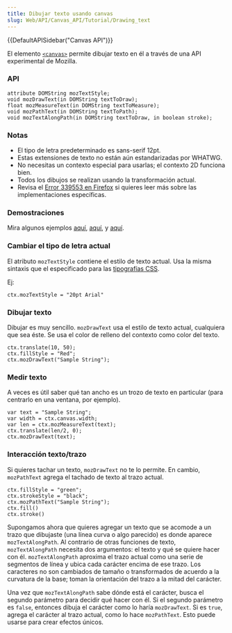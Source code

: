 ```yaml
---
title: Dibujar texto usando canvas
slug: Web/API/Canvas_API/Tutorial/Drawing_text
---
```


{{DefaultAPISidebar("Canvas API")}}

El elemento [`<canvas>`](/es/docs/Web/API/Canvas_API) permite dibujar texto en él a través de una API experimental de Mozilla.

### API

```
attribute DOMString mozTextStyle;
void mozDrawText(in DOMString textToDraw);
float mozMeasureText(in DOMString textToMeasure);
void mozPathText(in DOMString textToPath);
void mozTextAlongPath(in DOMString textToDraw, in boolean stroke);
```

### Notas

- El tipo de letra predeterminado es sans-serif 12pt.
- Estas extensiones de texto no están aún estandarizadas por WHATWG.
- No necesitas un contexto especial para usarlas; el contexto 2D funciona bien.
- Todos los dibujos se realizan usando la transformación actual.
- Revisa el [Error 339553 en Firefox](https://bugzil.la/339553) si quieres leer más sobre las implementaciones específicas.

### Demostraciones

Mira algunos ejemplos [aquí](https://bugzilla.mozilla.org/attachment.cgi?id=273497), [aquí](https://bugzilla.mozilla.org/attachment.cgi?id=273498), y [aquí](https://bugzilla.mozilla.org/attachment.cgi?id=273499).

### Cambiar el tipo de letra actual

El atributo `mozTextStyle` contiene el estilo de texto actual. Usa la misma sintaxis que el especificado para las [tipografías CSS](/es/docs/Web/CSS/font).

Ej:

```
ctx.mozTextStyle = "20pt Arial"
```

### Dibujar texto

Dibujar es muy sencillo. `mozDrawText` usa el estilo de texto actual, cualquiera que sea éste. Se usa el color de relleno del contexto como color del texto.

```
ctx.translate(10, 50);
ctx.fillStyle = "Red";
ctx.mozDrawText("Sample String");
```

### Medir texto

A veces es útil saber qué tan ancho es un trozo de texto en particular (para centrarlo en una ventana, por ejemplo).

```
var text = "Sample String";
var width = ctx.canvas.width;
var len = ctx.mozMeasureText(text);
ctx.translate(len/2, 0);
ctx.mozDrawText(text);
```

### Interacción texto/trazo

Si quieres tachar un texto, `mozDrawText` no te lo permite. En cambio, `mozPathText` agrega el tachado de texto al trazo actual.

```
ctx.fillStyle = "green";
ctx.strokeStyle = "black";
ctx.mozPathText("Sample String");
ctx.fill()
ctx.stroke()
```

Supongamos ahora que quieres agregar un texto que se acomode a un trazo que dibujaste (una línea curva o algo parecido) es donde aparece `mozTextAlongPath`. Al contrario de otras funciones de texto, `mozTextAlongPath` necesita dos argumentos: el texto y qué se quiere hacer con él. `mozTextAlongPath` aproxima el trazo actual como una serie de segmentos de línea y ubica cada carácter encima de ese trazo. Los caracteres no son cambiados de tamaño o transformados de acuerdo a la curvatura de la base; toman la orientación del trazo a la mitad del carácter.

Una vez que `mozTextAlongPath` sabe dónde está el carácter, busca el segundo parámetro para decidir qué hacer con él. Si el segundo parámetro es `false`, entonces dibuja el carácter como lo haría `mozDrawText`. Si es `true`, agrega el carácter al trazo actual, como lo hace `mozPathText`. Esto puede usarse para crear efectos únicos.
